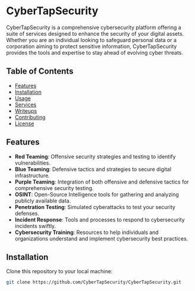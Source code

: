 # CyberTapSecurity

CyberTapSecurity is a comprehensive cybersecurity platform offering a suite of services designed to enhance the security of your digital assets. Whether you are an individual looking to safeguard personal data or a corporation aiming to protect sensitive information, CyberTapSecurity provides the tools and expertise to stay ahead of evolving cyber threats.

## Table of Contents

- [Features](#features)
- [Installation](#installation)
- [Usage](#usage)
- [Services](#services)
- [Writeups](#writeups)
- [Contributing](#contributing)
- [License](#license)

## Features

- **Red Teaming**: Offensive security strategies and testing to identify vulnerabilities.
- **Blue Teaming**: Defensive tactics and strategies to secure digital infrastructure.
- **Purple Teaming**: Integration of both offensive and defensive tactics for comprehensive security testing.
- **OSINT**: Open-Source Intelligence tools for gathering and analyzing publicly available data.
- **Penetration Testing**: Simulated cyberattacks to test your security defenses.
- **Incident Response**: Tools and processes to respond to cybersecurity incidents swiftly.
- **Cybersecurity Training**: Resources to help individuals and organizations understand and implement cybersecurity best practices.

## Installation

Clone this repository to your local machine:

```bash
git clone https://github.com/CyberTapSecurity/CyberTapSecurity.git